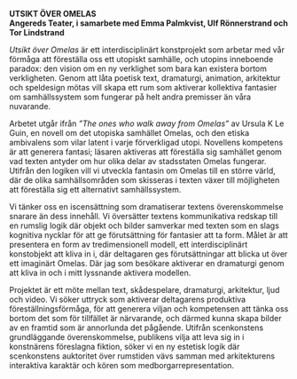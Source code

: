 **UTSIKT ÖVER OMELAS**  
**Angereds Teater, i samarbete med Emma Palmkvist, Ulf Rönnerstrand och Tor Lindstrand**  

*Utsikt över Omelas* är ett interdisciplinärt konstprojekt som arbetar med vår förmåga att föreställa oss ett utopiskt samhälle, och utopins inneboende paradox: den vision om en ny verklighet som bara kan existera bortom verkligheten. Genom att låta poetisk text, dramaturgi, animation, arkitektur och speldesign mötas vill skapa ett rum som aktiverar kollektiva fantasier om samhällssystem som fungerar på helt andra premisser än våra nuvarande. 

Arbetet utgår ifrån *”The ones who walk away from Omelas”* av Ursula K Le Guin, en novell om det utopiska samhället Omelas, och den etiska ambivalens som vilar latent i varje förverkligad utopi. Novellens kompetens är att generera fantasi; läsaren aktiveras att föreställa sig samhället genom vad texten antyder om hur olika delar av stadsstaten Omelas fungerar. Utifrån den logiken vill vi utveckla fantasin om Omelas till en större värld, där de olika samhällsområden som skisseras i texten växer till möjligheten att föreställa sig ett alternativt samhällssystem. 

Vi tänker oss en iscensättning som dramatiserar textens överenskommelse snarare än dess innehåll. Vi översätter textens kommunikativa redskap till en rumslig logik där objekt och bilder samverkar med texten som en slags kognitiva nycklar för att ge förutsättning för fantasier att ta form. Målet är att presentera en form av tredimensionell modell, ett interdisciplinärt konstobjekt att kliva in i, där deltagaren ges förutsättningar att blicka ut över ett imaginärt Omelas. Där jag som besökare aktiverar en dramaturgi genom att kliva in och i mitt lyssnande aktivera modellen.

Projektet är ett möte mellan text, skådespelare, dramaturgi, arkitektur, ljud och video. Vi söker uttryck som aktiverar deltagarens produktiva föreställningsförmåga, för att generera viljan och kompetensen att tänka oss bortom det som för tillfället är närvarande, och därmed kunna skapa bilder av en framtid som är annorlunda det pågående. Utifrån scenkonstens grundläggande överenskommelse, publikens vilja att leva sig in i konstnärens föreslagna fiktion, söker vi en ny estetisk logik där scenkonstens auktoritet över rumstiden vävs samman med arkitekturens interaktiva karaktär och kören som medborgarrepresentation.

